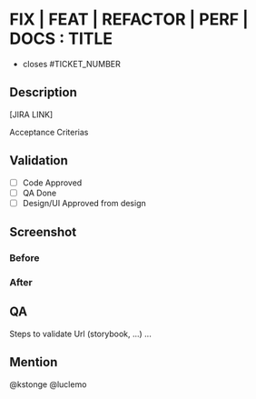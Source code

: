 # FIX | FEAT | REFACTOR | PERF | DOCS : TITLE

- closes #TICKET_NUMBER

## Description

[JIRA LINK]

Acceptance Criterias

## Validation

- [ ] Code Approved
- [ ] QA Done
- [ ] Design/UI Approved from design

## Screenshot
### Before

### After

## QA

Steps to validate
Url (storybook, ...)
...

## Mention

@kstonge @luclemo
